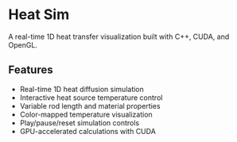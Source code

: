 # Heat Sim

A real-time 1D heat transfer visualization built with C++, CUDA, and OpenGL.

## Features

- Real-time 1D heat diffusion simulation
- Interactive heat source temperature control
- Variable rod length and material properties
- Color-mapped temperature visualization
- Play/pause/reset simulation controls
- GPU-accelerated calculations with CUDA
